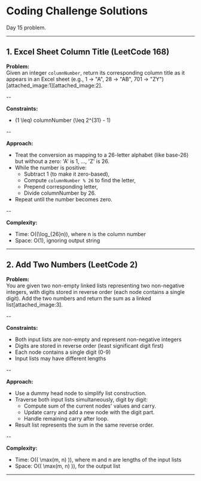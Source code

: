 # Coding Challenge Solutions

Day 15 problem.

---

## 1. Excel Sheet Column Title (LeetCode 168)

**Problem:**  
Given an integer `columnNumber`, return its corresponding column title as it appears in an Excel sheet (e.g., 1 → "A", 28 → "AB", 701 → "ZY")[attached_image:1][attached_image:2].

--

**Constraints:**  
- \(1 \leq\) columnNumber \(\leq 2^{31} - 1\)

--

**Approach:**  
- Treat the conversion as mapping to a 26-letter alphabet (like base-26) but without a zero: 'A' is 1, ..., 'Z' is 26.
- While the number is positive:
  - Subtract 1 (to make it zero-based),
  - Compute `columnNumber % 26` to find the letter,
  - Prepend corresponding letter,
  - Divide columnNumber by 26.
- Repeat until the number becomes zero.

--

**Complexity:**  
- Time: O(\(\log_{26}n\)), where n is the column number  
- Space: O(1), ignoring output string

---

## 2. Add Two Numbers (LeetCode 2)

**Problem:**  
You are given two non-empty linked lists representing two non-negative integers, with digits stored in reverse order (each node contains a single digit). Add the two numbers and return the sum as a linked list[attached_image:3].

--

**Constraints:**  
- Both input lists are non-empty and represent non-negative integers
- Digits are stored in reverse order (least significant digit first)
- Each node contains a single digit (0-9)
- Input lists may have different lengths

--

**Approach:**  
- Use a dummy head node to simplify list construction.
- Traverse both input lists simultaneously, digit by digit:
  - Compute sum of the current nodes' values and carry.
  - Update carry and add a new node with the digit part.
  - Handle remaining carry after loop.
- Result list represents the sum in the same reverse order.

--

**Complexity:**  
- Time: O(\( \max(m, n) \)), where m and n are lengths of the input lists  
- Space: O(\( \max(m, n) \)), for the output list

---
